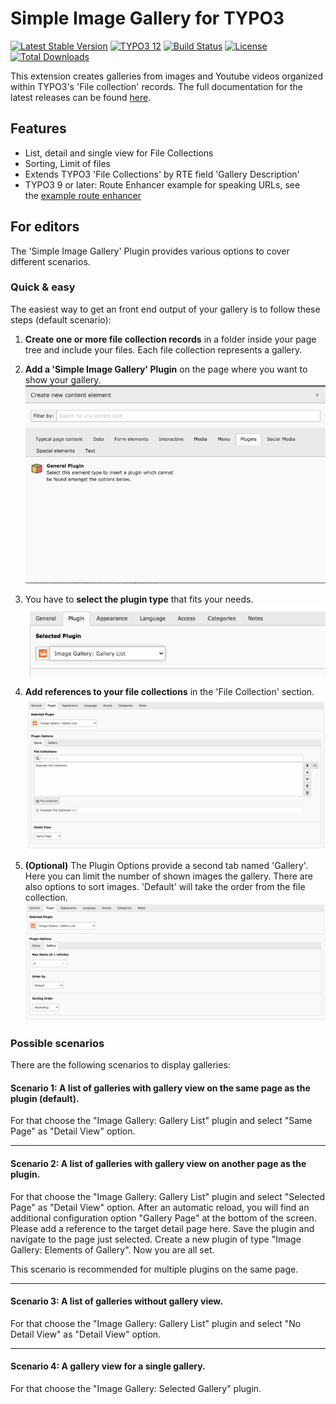 Simple Image Gallery for TYPO3
==============================

[![Latest Stable Version](https://poser.pugx.org/freshworkx/bm-image-gallery/v/stable)](https://packagist.org/packages/freshworkx/bm-image-gallery)
[![TYPO3 12](https://img.shields.io/badge/TYPO3-12-orange.svg)](https://get.typo3.org/version/12)
[![Build Status](https://github.com/freshworkx/typo3-image-gallery/workflows/Continuous%20Integration/badge.svg)](https://github.com/freshworkx/typo3-image-gallery)
[![License](http://poser.pugx.org/freshworkx/bm-image-gallery/license)](https://packagist.org/packages/freshworkx/bm-image-gallery)
[![Total Downloads](https://poser.pugx.org/freshworkx/bm-image-gallery/downloads)](https://packagist.org/packages/freshworkx/bm-image-gallery)

This extension creates galleries from images and Youtube videos organized within TYPO3's 'File collection' records.
The full documentation for the latest releases can be found [here](https://docs.typo3.org/p/freshworkx/bm-image-gallery/master/en-us/).

## Features

- List, detail and single view for File Collections
- Sorting, Limit of files 
- Extends TYPO3 'File Collections' by RTE field 'Gallery Description'
- TYPO3 9 or later: Route Enhancer example for speaking URLs, see  
the [example route enhancer](https://raw.githubusercontent.com/freshworkx/typo3-image-gallery/master/Resources/Private/Examples/RouteEnhancer.yml "Example route enhancer for gallery detail pages")

## For editors

The 'Simple Image Gallery' Plugin provides various options to cover different scenarios. 

### Quick & easy
The easiest way to get an front end output of your gallery is to follow these steps (default scenario): 

1. **Create one or more file collection records** in a folder inside your page tree and include your files. Each file collection 
represents a gallery.

2. **Add a 'Simple Image Gallery' Plugin** on the page where you want to show your gallery.
![Backend view of bm_image_gallery plugin](https://raw.githubusercontent.com/freshworkx/typo3-image-gallery/master/Documentation/Editor/Images/add-plugin.png "Add a 'Simple Image Gallery' plugin to a page")

3. You have to **select the plugin type** that fits your needs.
![Select the proper EXT:bm_image_gallery plugin](https://raw.githubusercontent.com/freshworkx/typo3-image-gallery/master/Documentation/Editor/Images/select-plugin.png "Select the proper EXT:bm_image_gallery plugin")

4. **Add references to your file collections** in the 'File Collection' section.
![Backend view of EXT:bm_image_gallery plugin for a gallery list](https://raw.githubusercontent.com/freshworkx/typo3-image-gallery/master/Documentation/Editor/Images/plugin.png "Backend view of bm_image_gallery plugin for a list")
 
4. **(Optional)** The Plugin Options provide a second tab named 'Gallery'. Here you can limit the number of shown images the
gallery. There are also options to sort images. 'Default' will take the order from the file collection.
![Backend view of EXT:bm_image_gallery plugin for limiting number of images and sorting](https://raw.githubusercontent.com/freshworkx/typo3-image-gallery/master/Documentation/Editor/Images/plugin-sort-max.png "Backend view of bm_image_gallery plugin for limit number of images and sorting")

### Possible scenarios

There are the following scenarios to display galleries:

#### Scenario 1: A list of galleries with gallery view on the same page as the plugin (default). 

For that choose the "Image Gallery: Gallery List" plugin and select "Same Page" as "Detail View" option.

---
#### Scenario 2: A list of galleries with gallery view on another page as the plugin. 

For that choose the "Image Gallery: Gallery List" plugin and select "Selected Page" as "Detail View" option. After an automatic
reload, you will find an additional configuration option "Gallery Page" at the bottom of the screen. Please add a reference to the
target detail page here. Save the plugin and navigate to the page just selected.
Create a new plugin of type "Image Gallery: Elements of Gallery". Now you are all set.

This scenario is recommended for multiple plugins on the same page.

---
#### Scenario 3: A list of galleries without gallery view. 

For that choose the "Image Gallery: Gallery List" plugin and select "No Detail View" as "Detail View" option.

---
#### Scenario 4: A gallery view for a single gallery. 

For that choose the "Image Gallery: Selected Gallery" plugin.
